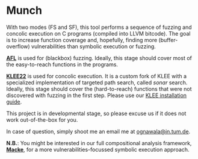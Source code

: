 Munch
======

With two modes (FS and SF), this tool performs a sequence of fuzzing and concolic execution on C programs (compiled into LLVM bitcode). The goal is to increase function coverage and, hopefully, finding more (buffer-overflow) vulnerabilities than symbolic execution or fuzzing. 

[__AFL__](http://lcamtuf.coredump.cx/afl/) is used for (blackbox) fuzzing. Ideally, this stage should cover most of the easy-to-reach functions in the programs. 

[__KLEE22__](https://github.com/tum-i22/klee22/tree/sonar) is used for concolic execution. It is a custom fork of KLEE with a specialized implementation of targeted path search, called *sonar* search. Ideally, this stage should cover the (hard-to-reach) functions that were not discovered with fuzzing in the first step. Please use our [KLEE installation guide](https://github.com/tum-i22/klee-install). 

This project is in developmental stage, so please excuse us if it does not work out-of-the-box for you. 

In case of question, simply shoot me an email me at <ognawala@in.tum.de>. 

__N.B.__: You might be interested in our full compositional analysis framework, [__Macke__](https://github.com/tum-i22/macke), for a more vulnerabilities-focussed symbolic execution approach. 
